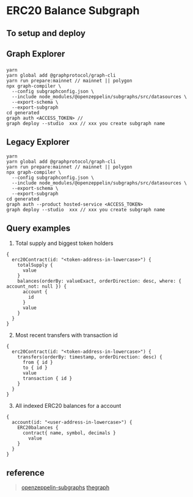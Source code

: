 # ERC20 Balance Subgraph


## To setup and deploy

## Graph Explorer

### 
```
yarn 
yarn global add @graphprotocol/graph-cli
yarn run prepare:mainnet // mainnet || polygon
npx graph-compiler \
  --config subgraphconfig.json \
  --include node_modules/@openzeppelin/subgraphs/src/datasources \
  --export-schema \
  --export-subgraph
cd generated
graph auth <ACCESS_TOKEN> // 
graph deploy --studio  xxx // xxx you create subgraph name
```

## Legacy Explorer
```
yarn 
yarn global add @graphprotocol/graph-cli
yarn run prepare:mainnet // mainnet || polygon
npx graph-compiler \
  --config subgraphconfig.json \
  --include node_modules/@openzeppelin/subgraphs/src/datasources \
  --export-schema \
  --export-subgraph
cd generated
graph auth --product hosted-service <ACCESS_TOKEN>
graph deploy --studio  xxx // xxx you create subgraph name
```


## Query examples
1. Total supply and biggest token holders
```
{
  erc20Contract(id: "<token-address-in-lowercase>") {
    totalSupply {
      value
    }
    balances(orderBy: valueExact, orderDirection: desc, where: { account_not: null }) {
      account {
        id
      }
      value
    }
  }
}
```

2. Most recent transfers with transaction id
```
{
  erc20Contract(id: "<token-address-in-lowercase>") {
    transfers(orderBy: timestamp, orderDirection: desc) {
      from { id }
      to { id }
      value
      transaction { id }
    }
  }
}
```
3. All indexed ERC20 balances for a account
```
{
  account(id: "<user-address-in-lowercase>") {
    ERC20balances {
      contract{ name, symbol, decimals }
    	value
    }
  }
}
```




## reference
>[openzeppelin-subgraphs](https://github.com/OpenZeppelin/openzeppelin-subgraphs)
>[thegraph](https://thegraph.com/docs/developer/quick-start)
